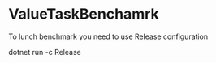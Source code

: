 # ValueTaskBenchamrk

To lunch benchmark you need to use Release configuration

dotnet run -c Release
